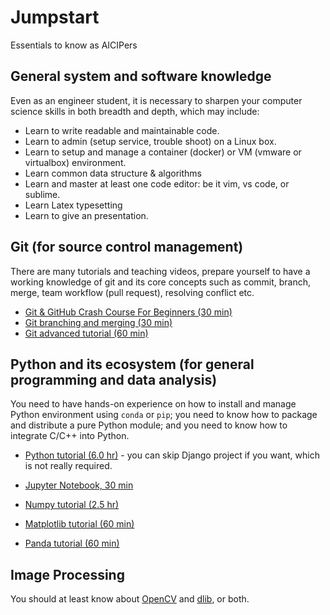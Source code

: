 # Jumpstart
Essentials to know as AICIPers

## General system and software knowledge

Even as an engineer student, it is necessary to sharpen your computer science skills in both breadth and depth, which may include:

* Learn to write readable and maintainable code.
* Learn to admin (setup service, trouble shoot) on a Linux box.
* Learn to setup and manage a container (docker) or VM (vmware or virtualbox) environment.
* Learn common data structure & algorithms
* Learn and master at least one code editor: be it vim, vs code, or sublime.
* Learn Latex typesetting
* Learn to give an presentation.


## Git (for source control management)

There are many tutorials and teaching videos, prepare yourself to have a working knowledge of git and its core concepts such as commit, branch, merge, team workflow (pull request), resolving conflict etc.

* [Git & GitHub Crash Course For Beginners (30 min)](https://www.youtube.com/watch?v=SWYqp7iY_Tc)
* [Git branching and merging (30 min)](https://www.youtube.com/watch?v=FyAAIHHClqI)
* [Git advanced tutorial (60 min)](https://www.youtube.com/watch?v=0SJCYPsef54)

## Python and its ecosystem (for general programming and data analysis)

You need to have hands-on experience on how to install and manage Python environment using `conda` or `pip`; you need to know how to package and distribute a pure Python module; and you need to know how to integrate C/C++ into Python.

* [Python tutorial (6.0 hr)](https://www.youtube.com/watch?v=_uQrJ0TkZlc) - you can skip Django project if you want, which is not really required.

* [Jupyter Notebook, 30 min](https://www.youtube.com/watch?v=HW29067qVWk&t=4s)

* [Numpy tutorial (2.5 hr)](https://www.youtube.com/watch?v=V0D2mhVt7NE&t=19s)

* [Matplotlib tutorial (60 min)](https://www.youtube.com/watch?v=OKJyGzgWP6c) 

* [Panda tutorial (60 min)](https://www.youtube.com/watch?v=PfVxFV1ZPnk)

## Image Processing

You should at least know about [OpenCV](http://www.opencv.org) and [dlib](http://dlib.net/), or both.

